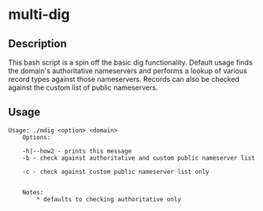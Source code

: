 # multi-dig

## Description

This bash script is a spin off the basic dig functionality. Default usage finds the domain's authoritative nameservers and performs a lookup of various record types against those nameservers. Records can also be checked against the custom list of public nameservers.


## Usage

```
Usage: ./mdig <option> <domain>
	Options:

	-h|--how2 - prints this message
	-b - check against authoritative and custom public nameserver list

	-c - check against custom public nameserver list only


	Notes:
		* defaults to checking authoritative only
```
